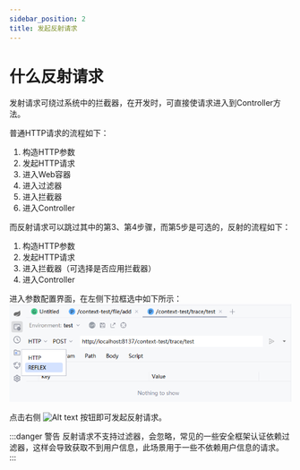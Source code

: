 ```yaml
---
sidebar_position: 2
title: 发起反射请求
---
```


# 什么反射请求

发射请求可绕过系统中的拦截器，在开发时，可直接使请求进入到Controller方法。

普通HTTP请求的流程如下：
1. 构造HTTP参数
2. 发起HTTP请求
3. 进入Web容器
4. 进入过滤器
5. 进入拦截器
6. 进入Controller

而反射请求可以跳过其中的第3、第4步骤，而第5步是可选的，反射的流程如下：
1. 构造HTTP参数
2. 发起HTTP请求
3. 进入拦截器（可选择是否应用拦截器）
4. 进入Controller

进入参数配置界面，在左侧下拉框选中如下所示：
![Alt text](../images/reflex_request.png)

点击右侧 ![Alt text](../images/send.svg) 按钮即可发起反射请求。

:::danger 警告
反射请求不支持过滤器，会忽略，常见的一些安全框架认证依赖过滤器，这样会导致获取不到用户信息，此场景用于一些不依赖用户信息的请求。
:::
